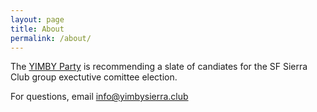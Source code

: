 ```yaml
---
layout: page
title: About
permalink: /about/
---
```


The [YIMBY Party](http://www.sfyimby.org) is recommending a slate of candiates for the SF Sierra
Club group exectutive comittee election.

For questions, email info@yimbysierra.club
